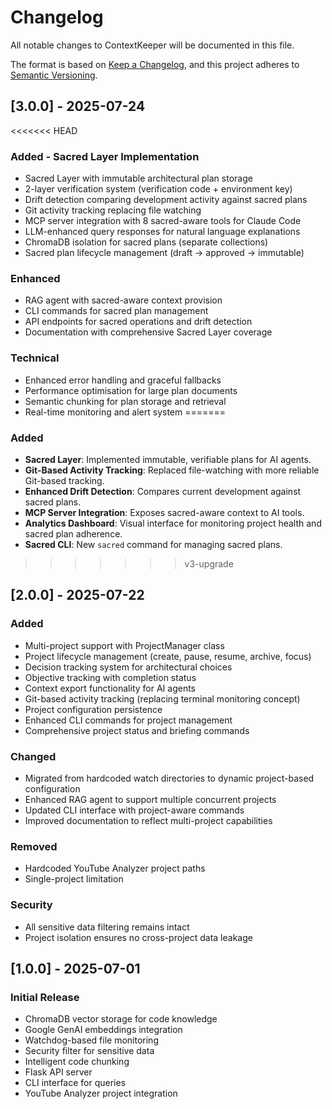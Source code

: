 # Changelog

All notable changes to ContextKeeper will be documented in this file.

The format is based on [Keep a Changelog](https://keepachangelog.com/en/1.0.0/),
and this project adheres to [Semantic Versioning](https://semver.org/spec/v2.0.0.html).

## [3.0.0] - 2025-07-24

<<<<<<< HEAD
### Added - Sacred Layer Implementation
- Sacred Layer with immutable architectural plan storage
- 2-layer verification system (verification code + environment key)
- Drift detection comparing development activity against sacred plans
- Git activity tracking replacing file watching
- MCP server integration with 8 sacred-aware tools for Claude Code
- LLM-enhanced query responses for natural language explanations
- ChromaDB isolation for sacred plans (separate collections)
- Sacred plan lifecycle management (draft → approved → immutable)

### Enhanced
- RAG agent with sacred-aware context provision
- CLI commands for sacred plan management
- API endpoints for sacred operations and drift detection
- Documentation with comprehensive Sacred Layer coverage

### Technical
- Enhanced error handling and graceful fallbacks
- Performance optimisation for large plan documents
- Semantic chunking for plan storage and retrieval
- Real-time monitoring and alert system
=======
### Added
- **Sacred Layer**: Implemented immutable, verifiable plans for AI agents.
- **Git-Based Activity Tracking**: Replaced file-watching with more reliable Git-based tracking.
- **Enhanced Drift Detection**: Compares current development against sacred plans.
- **MCP Server Integration**: Exposes sacred-aware context to AI tools.
- **Analytics Dashboard**: Visual interface for monitoring project health and sacred plan adherence.
- **Sacred CLI**: New `sacred` command for managing sacred plans.
>>>>>>> v3-upgrade

## [2.0.0] - 2025-07-22

### Added
- Multi-project support with ProjectManager class
- Project lifecycle management (create, pause, resume, archive, focus)
- Decision tracking system for architectural choices
- Objective tracking with completion status
- Context export functionality for AI agents
- Git-based activity tracking (replacing terminal monitoring concept)
- Project configuration persistence
- Enhanced CLI commands for project management
- Comprehensive project status and briefing commands

### Changed
- Migrated from hardcoded watch directories to dynamic project-based configuration
- Enhanced RAG agent to support multiple concurrent projects
- Updated CLI interface with project-aware commands
- Improved documentation to reflect multi-project capabilities

### Removed
- Hardcoded YouTube Analyzer project paths
- Single-project limitation

### Security
- All sensitive data filtering remains intact
- Project isolation ensures no cross-project data leakage

## [1.0.0] - 2025-07-01

### Initial Release
- ChromaDB vector storage for code knowledge
- Google GenAI embeddings integration
- Watchdog-based file monitoring
- Security filter for sensitive data
- Intelligent code chunking
- Flask API server
- CLI interface for queries
- YouTube Analyzer project integration